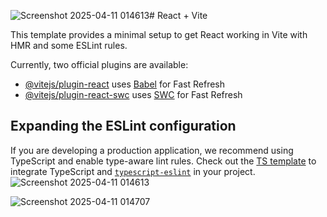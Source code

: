 ![Screenshot 2025-04-11 014613](https://github.com/user-attachments/assets/b0c4806d-758c-4055-90e5-7aabcdf11723)# React + Vite

This template provides a minimal setup to get React working in Vite with HMR and some ESLint rules.

Currently, two official plugins are available:

- [@vitejs/plugin-react](https://github.com/vitejs/vite-plugin-react/blob/main/packages/plugin-react/README.md) uses [Babel](https://babeljs.io/) for Fast Refresh
- [@vitejs/plugin-react-swc](https://github.com/vitejs/vite-plugin-react-swc) uses [SWC](https://swc.rs/) for Fast Refresh

## Expanding the ESLint configuration

If you are developing a production application, we recommend using TypeScript and enable type-aware lint rules. Check out the [TS template](https://github.com/vitejs/vite/tree/main/packages/create-vite/template-react-ts) to integrate TypeScript and [`typescript-eslint`](https://typescript-eslint.io) in your project.
![Screenshot 2025-04-11 014613](https://github.com/user-attachments/assets/0d52c63f-8817-4ab0-9b15-1dcfbc696ae8)

![Screenshot 2025-04-11 014707](https://github.com/user-attachments/assets/b31ccb24-a04c-4cd8-8b33-d8132343c3ee)

